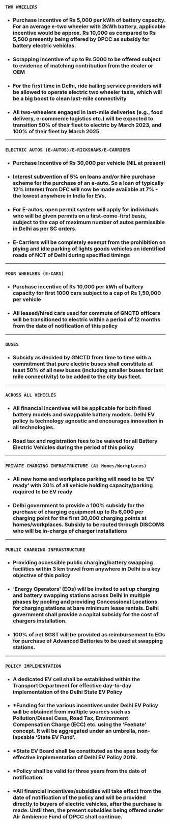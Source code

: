 ### ```TWO WHEELERS```

* ### **Purchase incentive of Rs 5,000 per kWh of battery capacity.** For an average e-two wheeler with 2kWh battery, applicable incentive would be approx. Rs 10,000 as compared to Rs 5,500 presently being offered by DPCC as subsidy for battery electric vehicles.
* ### Scrapping incentive of up to Rs 5000 to be offered subject to evidence of matching contribution from the dealer or OEM
* ### For the first time in Delhi, ride hailing service providers will be allowed to operate electric two wheeler taxis, which will be a big boost to clean last-mile connectivity
* ### All two-wheelers engaged in last-mile deliveries (e.g., food delivery, e-commerce logistics etc.) will be expected to transition 50% of their fleet to electric by March 2023, and 100% of their fleet by March 2025

********************

### ```ELECTRIC AUTOS (E-AUTOS)/E-RICKSHAWS/E-CARRIERS```

* ### Purchase Incentive of Rs 30,000 per vehicle (NIL at present)
* ### Interest subvention of 5% on loans and/or hire purchase scheme for the purchase of an e-auto. So a loan of typically 12% interest from DFC will now be made available at 7% - the lowest anywhere in India for EVs.
* ### For E-autos, open permit system will apply for individuals who will be given permits on a first-come-first basis, subject to the cap of maximum number of autos permissible in Delhi as per SC orders.
* ### E-Carriers will be completely exempt from the prohibition on plying and idle parking of lights goods vehicles on identified roads of NCT of Delhi during specified timings

********************

### ```FOUR WHEELERS (E-CARS)```

* ### Purchase incentive of Rs 10,000 per kWh of battery capacity for first 1000 cars subject to a cap of Rs 1,50,000 per vehicle
* ### All leased/hired cars used for commute of GNCTD officers will be transitioned to electric within a period of 12 months from the date of notification of this policy

********************

### ```BUSES```

* ### Subsidy as decided by GNCTD from time to time with a commitment that pure electric buses shall constitute at least 50% of all new buses (including smaller buses for last mile connectivity) to be added to the city bus fleet.

********************

### ```ACROSS ALL VEHICLES```

* ### All financial incentives will be applicable for both fixed battery models and swappable battery models. Delhi EV policy is technology agnostic and encourages innovation in all technologies.
* ### Road tax and registration fees to be waived for all Battery Electric Vehicles during the period of this policy

********************

### ```PRIVATE CHARGING INFRASTRUCTURE (At Homes/Workplaces)```

* ### All new home and workplace parking will need to be ‘EV ready’ with 20% of all vehicle holding capacity/parking required to be EV ready
* ### Delhi government to provide a 100% subsidy for the purchase of charging equipment up to Rs 6,000 per charging point for the first 30,000 charging points at homes/workplaces. Subsidy to be routed through DISCOMS who will be in-charge of charger installations

********************

### ```PUBLIC CHARGING INFRASTRUCTURE```

* ### Providing accessible public charging/battery swapping facilities within 3 km travel from anywhere in Delhi is a key objective of this policy
* ### ‘Energy Operators’ (EOs) will be invited to set up charging and battery swapping stations across Delhi in multiple phases by pooling and providing Concessional Locations for charging stations at bare minimum lease rentals. Delhi government shall provide a capital subsidy for the cost of chargers installation.
* ### 100% of net SGST will be provided as reimbursement to EOs for purchase of Advanced Batteries to be used at swapping stations.

********************

### ```POLICY IMPLEMENTATION```

* ### A dedicated EV cell shall be established within the Transport Department for effective day-to-day implementation of the Delhi State EV Policy
* ### *Funding for the various incentives under Delhi EV Policy will be obtained from multiple sources such as Pollution/Diesel Cess, Road Tax, Environment Compensation Charge (ECC) etc. using the ‘Feebate’ concept. It will be aggregated under an umbrella, non-lapsable ‘State EV Fund’.
* ### *State EV Board shall be constituted as the apex body for effective implementation of Delhi EV Policy 2019.
* ### *Policy shall be valid for three years from the date of notification.
* ### *All financial incentives/subsidies will take effect from the date of notification of the policy and will be provided directly to buyers of electric vehicles, after the purchase is made. Until then, the present subsidies being offered under Air Ambience Fund of DPCC shall continue.
